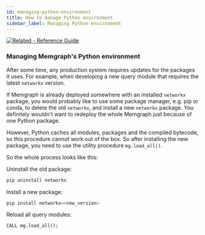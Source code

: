 ```yaml
---
id: managing-python-environment
title: How to manage Python environment
sidebar_label: Managing Python environment
---
```


[![Related - Reference
Guide](https://img.shields.io/static/v1?label=Related&message=Reference%20Guide&color=yellow&style=for-the-badge)](/memgraph/reference-guide/query-modules/module-file-utilities)


### Managing Memgraph's Python environment

After some time, any production system requires updates for the packages it uses. For example, when developing a new query module that requires the latest `networkx` version. 

If Memgraph is already deployed somewhere with an installed `networkx` package, you would probably like to use some package manager, e.g. pip or conda, to delete the old `networkx`, and install a new `networkx` package. You definitely wouldn't want to redeploy the whole Memgraph just because of one Python package.

However, Python caches all modules, packages and the compiled bytecode, so this procedure cannot work out of the box. So after installing the new package, you need to use the utility procedure `mg.load_all()`. 

So the whole process looks like this:

Uninstall the old package:
```python
pip uninstall networkx
```
Install a new package:
```python
pip install networkx=<new_version>
```
Reload all query modules:
```cypher
CALL mg.load_all();
```

